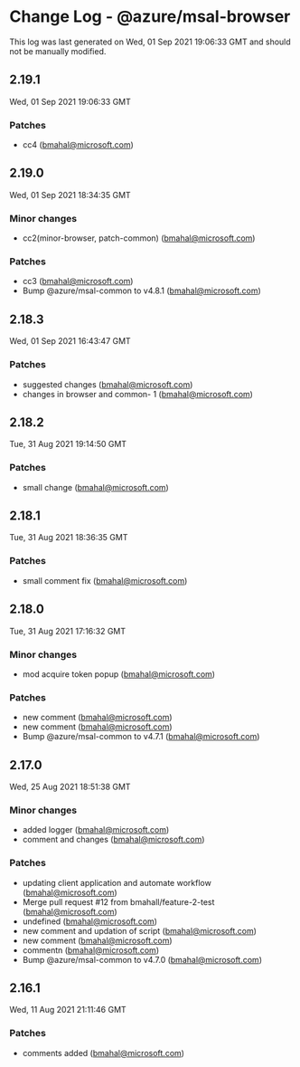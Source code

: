 # Change Log - @azure/msal-browser

This log was last generated on Wed, 01 Sep 2021 19:06:33 GMT and should not be manually modified.

<!-- Start content -->

## 2.19.1

Wed, 01 Sep 2021 19:06:33 GMT

### Patches

- cc4 (bmahal@microsoft.com)

## 2.19.0

Wed, 01 Sep 2021 18:34:35 GMT

### Minor changes

- cc2(minor-browser, patch-common) (bmahal@microsoft.com)

### Patches

- cc3 (bmahal@microsoft.com)
- Bump @azure/msal-common to v4.8.1 (bmahal@microsoft.com)

## 2.18.3

Wed, 01 Sep 2021 16:43:47 GMT

### Patches

- suggested changes (bmahal@microsoft.com)
- changes in browser and common- 1 (bmahal@microsoft.com)

## 2.18.2

Tue, 31 Aug 2021 19:14:50 GMT

### Patches

- small change  (bmahal@microsoft.com)

## 2.18.1

Tue, 31 Aug 2021 18:36:35 GMT

### Patches

- small comment fix  (bmahal@microsoft.com)

## 2.18.0

Tue, 31 Aug 2021 17:16:32 GMT

### Minor changes

- mod acquire token popup (bmahal@microsoft.com)

### Patches

- new comment    (bmahal@microsoft.com)
- new comment   (bmahal@microsoft.com)
- Bump @azure/msal-common to v4.7.1 (bmahal@microsoft.com)

## 2.17.0

Wed, 25 Aug 2021 18:51:38 GMT

### Minor changes

- added logger  (bmahal@microsoft.com)
- comment and changes (bmahal@microsoft.com)

### Patches

- updating client application and automate workflow (bmahal@microsoft.com)
- Merge pull request #12 from bmahall/feature-2-test (bmahal@microsoft.com)
- undefined (bmahal@microsoft.com)
- new comment and updation of script (bmahal@microsoft.com)
- new comment (bmahal@microsoft.com)
- commentn  (bmahal@microsoft.com)
- Bump @azure/msal-common to v4.7.0 (bmahal@microsoft.com)

## 2.16.1

Wed, 11 Aug 2021 21:11:46 GMT

### Patches

- comments added (bmahal@microsoft.com)
